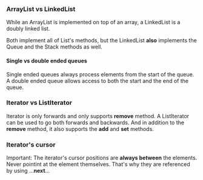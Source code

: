
### ArrayList vs LinkedList ###
While an ArrayList is implemented on top of an array, a LinkedList is a doubly linked list.

Both implement all of List's methods, but the LinkedList **also** implements the Queue and the Stack methods as well.


#### Single vs double ended queues ####
Single ended queues always process elements from the start of the queue.
A double ended queue allows access to both the start and the end of the queue.

### Iterator vs ListIterator ###
Iterator is only forwards and only supports **remove** method.
A ListIterator can be used to go both forwards and backwards.
And in addition to the **remove** method, it also supports the **add** and **set** methods. 

### Iterator's cursor ###
Important: The iterator's cursor positions are **always between** the elements.
Never pointint at the element themselves. That's why they are referenced by using ...**next**...
